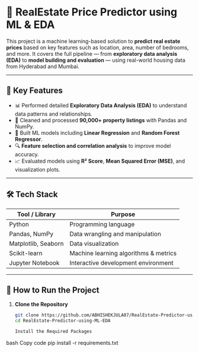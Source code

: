 # 🏡 RealEstate Price Predictor using ML & EDA

This project is a machine learning-based solution to **predict real estate prices** based on key features such as location, area, number of bedrooms, and more. It covers the full pipeline — from **exploratory data analysis (EDA)** to **model building and evaluation** — using real-world housing data from Hyderabad and Mumbai.

---

## 📌 Key Features

- 📊 Performed detailed **Exploratory Data Analysis (EDA)** to understand data patterns and relationships.
- 🧹 Cleaned and processed **90,000+ property listings** with Pandas and NumPy.
- 🧠 Built ML models including **Linear Regression** and **Random Forest Regressor**.
- 🔍 **Feature selection and correlation analysis** to improve model accuracy.
- 📈 Evaluated models using **R² Score**, **Mean Squared Error (MSE)**, and visualization plots.

---

## 🛠️ Tech Stack

| Tool / Library | Purpose |
|---|---|
| Python | Programming language |
| Pandas, NumPy | Data wrangling and manipulation |
| Matplotlib, Seaborn | Data visualization |
| Scikit-learn | Machine learning algorithms & metrics |
| Jupyter Notebook | Interactive development environment |

---
## 🚀 How to Run the Project

1. **Clone the Repository**
   ```bash
   git clone https://github.com/ABHISHEKJULA07/RealEstate-Predictor-using-ML-EDA
   cd RealEstate-Predictor-using-ML-EDA

   Install the Required Packages

bash
Copy code
pip install -r requirements.txt
